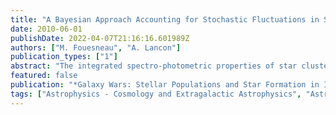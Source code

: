 ```yaml
---
title: "A Bayesian Approach Accounting for Stochastic Fluctuations in Stellar Cluster Properties"
date: 2010-06-01
publishDate: 2022-04-07T21:16:16.601989Z
authors: ["M. Fouesneau", "A. Lancon"]
publication_types: ["1"]
abstract: "The integrated spectro-photometric properties of star clusters are subject to large cluster-to-cluster variations. They are distributed in non-trivial ways around the average properties predicted by standard population synthesis models. This results from the stochastic mass distribution of the finite (small) number of luminous stars in each cluster, stars which may be either particularly blue or particularly red. The color distributions are broad and usually far from Gaussian, especially for young and intermediate age clusters, as found in interacting galaxies. When photometric measurements of clusters are used to estimate ages and masses in conjunction with standard models, biases are to be expected. We present a Bayesian approach that explicitly accounts for stochasticity when estimating ages and masses of star clusters that cannot be resolved into stars. Based on Monte-Carlo simulations, we are starting to explore the probability distributions of star cluster properties obtained given a set of multi-wavelength photometric data."
featured: false
publication: "*Galaxy Wars: Stellar Populations and Star Formation in Interacting Galaxies*"
tags: ["Astrophysics - Cosmology and Extragalactic Astrophysics", "Astrophysics - Instrumentation and Methods for Astrophysics"]
---
```


